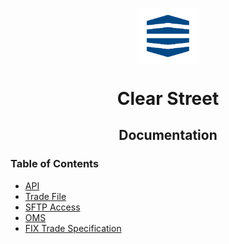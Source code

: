 <div class="center">
<p align="center"><img src="assets/logo.png" align="center" width="20%" height="20%"></p>
  <h1 align="center">Clear Street</h1>
  <p align="center">
  	<h2 align="center">
    	Documentation
  	</h2>
	</p>
</div>

### Table of Contents
 - [API](https://clear-street.github.io/docs)
 - [Trade File](/trade_file.md)
 - [SFTP Access](/sftp.md)
 - [OMS](/oms.md)
 - [FIX Trade Specification](/fix_trade_specification.md)
 
